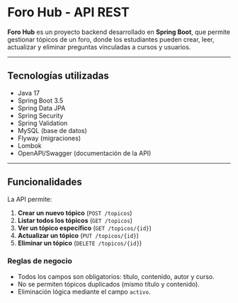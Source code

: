 # Foro Hub - API REST

**Foro Hub** es un proyecto backend desarrollado en **Spring Boot**, que permite gestionar tópicos de un foro, donde los estudiantes pueden crear, leer, actualizar y eliminar preguntas vinculadas a cursos y usuarios.

---

## Tecnologías utilizadas
- Java 17  
- Spring Boot 3.5  
- Spring Data JPA  
- Spring Security  
- Spring Validation  
- MySQL (base de datos)  
- Flyway (migraciones)  
- Lombok  
- OpenAPI/Swagger (documentación de la API)  

---

## Funcionalidades
La API permite:  
1. **Crear un nuevo tópico** (`POST /topicos`)  
2. **Listar todos los tópicos** (`GET /topicos`)  
3. **Ver un tópico específico** (`GET /topicos/{id}`)  
4. **Actualizar un tópico** (`PUT /topicos/{id}`)  
5. **Eliminar un tópico** (`DELETE /topicos/{id}`)  

### Reglas de negocio
- Todos los campos son obligatorios: título, contenido, autor y curso.  
- No se permiten tópicos duplicados (mismo título y contenido).  
- Eliminación lógica mediante el campo `activo`.  
